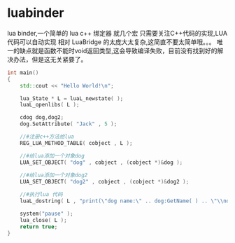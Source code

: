 # luabinder
lua binder,一个简单的 lua c++ 绑定器 就几个宏
只需要关注C++代码的实现,LUA代码可以自动实现
相对 LuaBridge 的太庞大太复杂,这简直不要太简单哦。。。
唯一的缺点就是函数不能时void返回类型,这会导致编译失败，目前没有找到好的解决办法，但是这无关紧要了。
```c++
int main()
{
    std::cout << "Hello World!\n";

    lua_State * L = luaL_newstate( );
    luaL_openlibs( L );

    cdog dog,dog2;
    dog.SetAttribute( "Jack" , 5 );

    //#注册c++方法给lua
    REG_LUA_METHOD_TABLE( cobject , L );

    //#给lua添加一个对象dog
    LUA_SET_OBJECT( "dog" , cobject , (cobject *)&dog );
    
    //#给lua添加一个对象dog2
    LUA_SET_OBJECT( "dog2" , cobject , (cobject *)&dog2 );

    //#执行lua 代码
    luaL_dostring( L , "print(\"dog name:\" .. dog:GetName( ) .. \"\\ndog age:\" .. dog:GetAttribute( 1 ) ..\"\\n\" ) dog2:SetAttribute(\"Angle\",3) print(\"dog2 name:\" .. dog2:GetName( ) .. \"\\ndog2 age:\" .. dog2:GetAttribute( 1 ) ..\"\\n\" )" );

    system("pause" );
    lua_close( L );
    return true;
}
```

